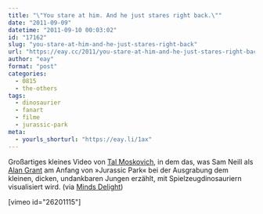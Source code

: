 ```yaml
---
title: "\"You stare at him. And he just stares right back.\""
date: "2011-09-09"
datetime: "2011-09-10 00:03:02"
id: "17162"
slug: "you-stare-at-him-and-he-just-stares-right-back"
url: "https://eay.cc/2011/you-stare-at-him-and-he-just-stares-right-back/"
author: "eay"
format: "post"
categories:
  - 0815
  - the-others
tags:
  - dinosaurier
  - fanart
  - filme
  - jurassic-park
meta:
  - yourls_shorturl: "https://eay.li/1ax"
---
```


Großartiges kleines Video von [Tal Moskovich](http://vimeo.com/talmoskovich), in dem das, was Sam Neill als [Alan Grant](http://www.imdb.com/media/rm589794816/ch0002035) am Anfang von »Jurassic Park« bei der Ausgrabung dem kleinen, dicken, undankbaren Jungen erzählt, mit Spielzeugdinosauriern visualisiert wird. (via [Minds Delight](http://www.mindsdelight.de/2011/08/jurassic-park-nachgespielt-mit-spielzeugdinosauriern/))

\[vimeo id="26201115"\]
